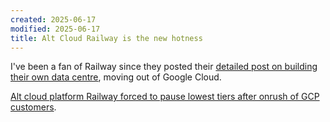 ```yaml
---
created: 2025-06-17
modified: 2025-06-17
title: Alt Cloud Railway is the new hotness
---
```


I've been a fan of Railway since they posted their [detailed post on building their own data centre](https://blog.railway.com/p/data-center-build-part-one), moving out of Google Cloud.

[Alt cloud platform Railway forced to pause lowest tiers after onrush of GCP customers](https://www.theregister.com/2025/06/16/railway_pauses_lowest_tiers/).
